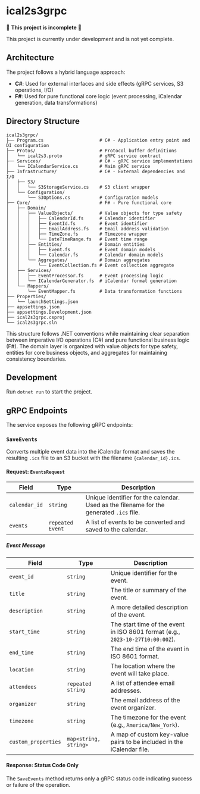 # ical2s3grpc

🚧 **This project is incomplete** 🚧

This project is currently under development and is not yet complete. 

## Architecture

The project follows a hybrid language approach:
- **C#**: Used for external interfaces and side effects (gRPC services, S3 operations, I/O)
- **F#**: Used for pure functional core logic (event processing, iCalendar generation, data transformations)

## Directory Structure

```
ical2s3grpc/
├── Program.cs                     # C# - Application entry point and DI configuration
├── Protos/                        # Protocol buffer definitions
│   └── ical2s3.proto              # gRPC service contract
├── Services/                      # C# - gRPC service implementations
│   └── ICalendarService.cs        # Main gRPC service
├── Infrastructure/                # C# - External dependencies and I/O
│   ├── S3/
│   │   └── S3StorageService.cs    # S3 client wrapper
│   └── Configuration/
│       └── S3Options.cs           # Configuration models
├── Core/                          # F# - Pure functional core
│   ├── Domain/
│   │   ├── ValueObjects/          # Value objects for type safety
│   │   │   ├── CalendarId.fs      # Calendar identifier
│   │   │   ├── EventId.fs         # Event identifier
│   │   │   ├── EmailAddress.fs    # Email address validation
│   │   │   ├── TimeZone.fs        # Timezone wrapper
│   │   │   └── DateTimeRange.fs   # Event time range
│   │   ├── Entities/              # Domain entities
│   │   │   ├── Event.fs           # Event domain models
│   │   │   └── Calendar.fs        # Calendar domain models
│   │   └── Aggregates/            # Domain aggregates
│   │       └── EventCollection.fs # Event collection aggregate
│   ├── Services/
│   │   ├── EventProcessor.fs      # Event processing logic
│   │   └── ICalendarGenerator.fs  # iCalendar format generation
│   └── Mappers/
│       └── EventMapper.fs         # Data transformation functions
├── Properties/
│   └── launchSettings.json
├── appsettings.json
├── appsettings.Development.json
├── ical2s3grpc.csproj
└── ical2s3grpc.sln
```

This structure follows .NET conventions while maintaining clear separation between imperative I/O operations (C#) and pure functional business logic (F#). The domain layer is organized with value objects for type safety, entities for core business objects, and aggregates for maintaining consistency boundaries.

## Development

Run `dotnet run` to start the project.

## gRPC Endpoints

The service exposes the following gRPC endpoints:

### `SaveEvents`

Converts multiple event data into the iCalendar format and saves the resulting `.ics` file to an S3 bucket with the filename `{calendar_id}.ics`.

#### Request: `EventsRequest`

| Field             | Type                | Description                                                                                             |
| ----------------- | ------------------- | ------------------------------------------------------------------------------------------------------- |
| `calendar_id`     | `string`            | Unique identifier for the calendar. Used as the filename for the generated `.ics` file.                |
| `events`          | `repeated Event`    | A list of events to be converted and saved to the calendar.                                             |

##### Event Message

| Field             | Type                | Description                                                                                             |
| ----------------- | ------------------- | ------------------------------------------------------------------------------------------------------- |
| `event_id`        | `string`            | Unique identifier for the event.                                                                        |
| `title`           | `string`            | The title or summary of the event.                                                                      |
| `description`     | `string`            | A more detailed description of the event.                                                               |
| `start_time`      | `string`            | The start time of the event in ISO 8601 format (e.g., `2023-10-27T10:00:00Z`).                             |
| `end_time`        | `string`            | The end time of the event in ISO 8601 format.                                                           |
| `location`        | `string`            | The location where the event will take place.                                                           |
| `attendees`       | `repeated string`   | A list of attendee email addresses.                                                                     |
| `organizer`       | `string`            | The email address of the event organizer.                                                               |
| `timezone`        | `string`            | The timezone for the event (e.g., `America/New_York`).                                                  |
| `custom_properties` | `map<string, string>` | A map of custom key-value pairs to be included in the iCalendar file.                                   |

#### Response: Status Code Only

The `SaveEvents` method returns only a gRPC status code indicating success or failure of the operation.
